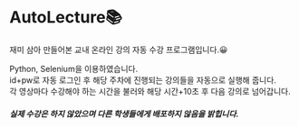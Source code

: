 # AutoLecture📚
재미 삼아 만들어본 교내 온라인 강의 자동 수강 프로그램입니다.😀

Python, Selenium을 이용하였습니다.  
id+pw로 자동 로그인 후
해당 주차에 진행되는 강의들을 자동으로 실행해 줍니다.  
각 영상마다 수강해야 하는 시간을 불러와 해당 시간+10초 후 다음 강의로 넘어갑니다.  


##### 실제 수강은 하지 않았으며 다른 학생들에게 배포하지 않음을 밝힙니다.

